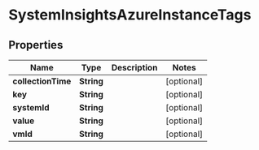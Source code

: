 # SystemInsightsAzureInstanceTags

## Properties
Name | Type | Description | Notes
------------ | ------------- | ------------- | -------------
**collectionTime** | **String** |  |  [optional]
**key** | **String** |  |  [optional]
**systemId** | **String** |  |  [optional]
**value** | **String** |  |  [optional]
**vmId** | **String** |  |  [optional]
